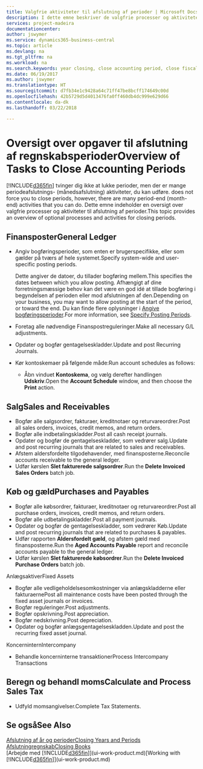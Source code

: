 ```yaml
---
title: Valgfrie aktiviteter til afslutning af perioder | Microsoft Docs
description: I dette emne beskriver de valgfrie processer og aktiviteter til afslutning af regnskabsperioder i Business Central.
services: project-madeira
documentationcenter: 
author: jswymer
ms.service: dynamics365-business-central
ms.topic: article
ms.devlang: na
ms.tgt_pltfrm: na
ms.workload: na
ms.search.keywords: year closing, close accounting period, close fiscal year, aging, creditor payments, vendor payments
ms.date: 06/19/2017
ms.author: jswymer
ms.translationtype: HT
ms.sourcegitcommit: d7fb34e1c9428a64c71ff47be8bcff174649c00d
ms.openlocfilehash: 42b5729d5d4013476fa0ff460db4dc999e629d66
ms.contentlocale: da-dk
ms.lasthandoff: 03/22/2018

---
```

# <a name="overview-of-tasks-to-close-accounting-periods"></a><span data-ttu-id="3a8f5-103">Oversigt over opgaver til afslutning af regnskabsperioder</span><span class="sxs-lookup"><span data-stu-id="3a8f5-103">Overview of Tasks to Close Accounting Periods</span></span>
[!INCLUDE[d365fin](includes/d365fin_md.md)]<span data-ttu-id="3a8f5-104"> tvinger dig ikke at lukke perioder, men der er mange periodeafslutnings- (månedsafslutning) aktiviteter, du kan udføre.</span><span class="sxs-lookup"><span data-stu-id="3a8f5-104"> does not force you to close periods, however, there are many period-end (month-end) activities that you can do.</span></span> <span data-ttu-id="3a8f5-105">Dette emne indeholder en oversigt over valgfrie processer og aktiviteter til afslutning af perioder.</span><span class="sxs-lookup"><span data-stu-id="3a8f5-105">This topic provides an overview of optional processes and activities for closing periods.</span></span>  

## <a name="general-ledger"></a><span data-ttu-id="3a8f5-106">Finansposter</span><span class="sxs-lookup"><span data-stu-id="3a8f5-106">General Ledger</span></span>
* <span data-ttu-id="3a8f5-107">Angiv bogføringsperioder, som enten er brugerspecifikke, eller som gælder på tværs af hele systemet.</span><span class="sxs-lookup"><span data-stu-id="3a8f5-107">Specify system-wide and user-specific posting periods.</span></span>  

    <span data-ttu-id="3a8f5-108">Dette angiver de datoer, du tillader bogføring mellem.</span><span class="sxs-lookup"><span data-stu-id="3a8f5-108">This specifies the dates between which you allow posting.</span></span> <span data-ttu-id="3a8f5-109">Afhængigt af dine forretningsmæssige behov kan det være en god idé at tillade bogføring i begyndelsen af perioden eller mod afslutningen af den.</span><span class="sxs-lookup"><span data-stu-id="3a8f5-109">Depending on your business, you may want to allow posting at the start of the period, or toward the end.</span></span> <span data-ttu-id="3a8f5-110">Du kan finde flere oplysninger i [Angive bogføringsperioder](finance-how-specify-posting-periods.md).</span><span class="sxs-lookup"><span data-stu-id="3a8f5-110">For more information, see [Specify Posting Periods](finance-how-specify-posting-periods.md).</span></span>  
* <span data-ttu-id="3a8f5-111">Foretag alle nødvendige Finanspostreguleringer.</span><span class="sxs-lookup"><span data-stu-id="3a8f5-111">Make all necessary G/L adjustments.</span></span>  
* <span data-ttu-id="3a8f5-112">Opdater og bogfør gentagelseskladder.</span><span class="sxs-lookup"><span data-stu-id="3a8f5-112">Update and post Recurring Journals.</span></span>  
  <!--* Process Consolidations-->
* <span data-ttu-id="3a8f5-113">Kør kontoskemaer på følgende måde:</span><span class="sxs-lookup"><span data-stu-id="3a8f5-113">Run account schedules as follows:</span></span>  
  * <span data-ttu-id="3a8f5-114">Åbn vinduet **Kontoskema**, og vælg derefter handlingen **Udskriv**.</span><span class="sxs-lookup"><span data-stu-id="3a8f5-114">Open the **Account Schedule** window, and then choose the **Print** action.</span></span>  

## <a name="sales-and-receivables"></a><span data-ttu-id="3a8f5-115">Salg</span><span class="sxs-lookup"><span data-stu-id="3a8f5-115">Sales and Receivables</span></span>
* <span data-ttu-id="3a8f5-116">Bogfør alle salgsordrer, fakturaer, kreditnotaer og returvareordrer.</span><span class="sxs-lookup"><span data-stu-id="3a8f5-116">Post all sales orders, invoices, credit memos, and return orders.</span></span>  
* <span data-ttu-id="3a8f5-117">Bogfør alle indbetalingskladder.</span><span class="sxs-lookup"><span data-stu-id="3a8f5-117">Post all cash receipt journals.</span></span>  
* <span data-ttu-id="3a8f5-118">Opdater og bogfør de gentagelseskladder, som vedrører salg.</span><span class="sxs-lookup"><span data-stu-id="3a8f5-118">Update and post recurring journals that are related to sales and receivables.</span></span>  
* <span data-ttu-id="3a8f5-119">Afstem aldersfordelte tilgodehavender, med finansposterne.</span><span class="sxs-lookup"><span data-stu-id="3a8f5-119">Reconcile accounts receivable to the general ledger.</span></span>  
* <span data-ttu-id="3a8f5-120">Udfør kørslen **Slet fakturerede salgsordrer**.</span><span class="sxs-lookup"><span data-stu-id="3a8f5-120">Run the **Delete Invoiced Sales Orders** batch job.</span></span>  

## <a name="purchases-and-payables"></a><span data-ttu-id="3a8f5-121">Køb og gæld</span><span class="sxs-lookup"><span data-stu-id="3a8f5-121">Purchases and Payables</span></span>
* <span data-ttu-id="3a8f5-122">Bogfør alle købsordrer, fakturaer, kreditnotaer og returvareordrer.</span><span class="sxs-lookup"><span data-stu-id="3a8f5-122">Post all purchase orders, invoices, credit memos, and return orders.</span></span>  
* <span data-ttu-id="3a8f5-123">Bogfør alle udbetalingskladder.</span><span class="sxs-lookup"><span data-stu-id="3a8f5-123">Post all payment journals.</span></span>  
* <span data-ttu-id="3a8f5-124">Opdater og bogfør de gentagelseskladder, som vedrører Køb.</span><span class="sxs-lookup"><span data-stu-id="3a8f5-124">Update and post recurring journals that are related to purchases & payables.</span></span>  
* <span data-ttu-id="3a8f5-125">Udfør rapporten **Aldersfordelt gæld**, og afstem gæld med finansposterne.</span><span class="sxs-lookup"><span data-stu-id="3a8f5-125">Run the **Aged Accounts Payable** report and reconcile accounts payable to the general ledger.</span></span>  
* <span data-ttu-id="3a8f5-126">Udfør kørslen **Slet fakturerede købsordrer**.</span><span class="sxs-lookup"><span data-stu-id="3a8f5-126">Run the **Delete Invoiced Purchase Orders** batch job.</span></span>  

<span data-ttu-id="3a8f5-127">Anlægsaktiver</span><span class="sxs-lookup"><span data-stu-id="3a8f5-127">Fixed Assets</span></span>
* <span data-ttu-id="3a8f5-128">Bogfør alle vedligeholdelsesomkostninger via anlægskladderne eller fakturaerne</span><span class="sxs-lookup"><span data-stu-id="3a8f5-128">Post all maintenance costs have been posted through the fixed asset journals or invoices.</span></span>
* <span data-ttu-id="3a8f5-129">Bogfør reguleringer.</span><span class="sxs-lookup"><span data-stu-id="3a8f5-129">Post adjustments.</span></span>
* <span data-ttu-id="3a8f5-130">Bogfør opskrivning.</span><span class="sxs-lookup"><span data-stu-id="3a8f5-130">Post appreciation.</span></span>
* <span data-ttu-id="3a8f5-131">Bogfør nedskrivning.</span><span class="sxs-lookup"><span data-stu-id="3a8f5-131">Post depreciation.</span></span>
* <span data-ttu-id="3a8f5-132">Opdater og bogfør anlægsgentagelseskladden.</span><span class="sxs-lookup"><span data-stu-id="3a8f5-132">Update and post the recurring fixed asset journal.</span></span>

<span data-ttu-id="3a8f5-133">Koncernintern</span><span class="sxs-lookup"><span data-stu-id="3a8f5-133">Intercompany</span></span>
* <span data-ttu-id="3a8f5-134">Behandle koncerninterne transaktioner</span><span class="sxs-lookup"><span data-stu-id="3a8f5-134">Process Intercompany Transactions</span></span>

## <a name="calculate-and-process-sales-tax"></a><span data-ttu-id="3a8f5-135">Beregn og behandl moms</span><span class="sxs-lookup"><span data-stu-id="3a8f5-135">Calculate and Process Sales Tax</span></span>
* <span data-ttu-id="3a8f5-136">Udfyld momsangivelser.</span><span class="sxs-lookup"><span data-stu-id="3a8f5-136">Complete Tax Statements.</span></span>  

## <a name="see-also"></a><span data-ttu-id="3a8f5-137">Se også</span><span class="sxs-lookup"><span data-stu-id="3a8f5-137">See Also</span></span>
[<span data-ttu-id="3a8f5-138">Afslutning af år og perioder</span><span class="sxs-lookup"><span data-stu-id="3a8f5-138">Closing Years and Periods</span></span>](year-close-years-periods.md)  
[<span data-ttu-id="3a8f5-139">Afslutningregnskab</span><span class="sxs-lookup"><span data-stu-id="3a8f5-139">Closing Books</span></span>](year-close-books.md)  
<span data-ttu-id="3a8f5-140">[Arbejde med [!INCLUDE[d365fin](includes/d365fin_md.md)]](ui-work-product.md)</span><span class="sxs-lookup"><span data-stu-id="3a8f5-140">[Working with [!INCLUDE[d365fin](includes/d365fin_md.md)]](ui-work-product.md)</span></span>

